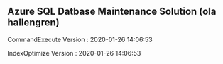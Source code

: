 ## Azure SQL Datbase Maintenance Solution (ola hallengren)

CommandExecute Version : 2020-01-26 14:06:53

IndexOptimize	Version  : 2020-01-26 14:06:53
